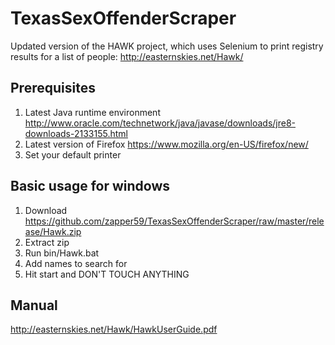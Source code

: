 # TexasSexOffenderScraper
Updated version of the HAWK project, which uses Selenium to print registry results for a list of people: http://easternskies.net/Hawk/

## Prerequisites
1) Latest Java runtime environment http://www.oracle.com/technetwork/java/javase/downloads/jre8-downloads-2133155.html
2) Latest version of Firefox https://www.mozilla.org/en-US/firefox/new/
3) Set your default printer

## Basic usage for windows
1) Download https://github.com/zapper59/TexasSexOffenderScraper/raw/master/release/Hawk.zip
2) Extract zip
3) Run bin/Hawk.bat
4) Add names to search for
5) Hit start and DON'T TOUCH ANYTHING

## Manual
http://easternskies.net/Hawk/HawkUserGuide.pdf
